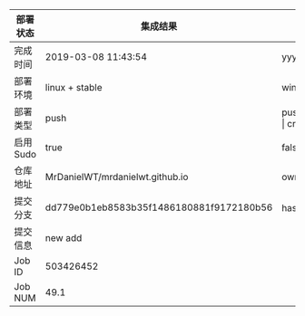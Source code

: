 部署状态 | 集成结果 | 参考值
---|---|---
完成时间 | 2019-03-08 11:43:54 | yyyy-mm-dd hh:mm:ss
部署环境 | linux + stable | window \| linux + stable
部署类型 | push | push \| pull_request \| api \| cron
启用Sudo | true | false \| true
仓库地址 | MrDanielWT/mrdanielwt.github.io | owner_name/repo_name
提交分支 | dd779e0b1eb8583b35f1486180881f9172180b56 | hash 16位
提交信息 | new add |
Job ID   | 503426452 |
Job NUM  | 49.1 |
